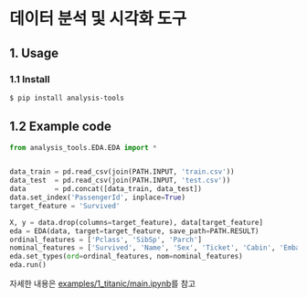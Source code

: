 # 데이터 분석 및 시각화 도구

## 1. Usage
### 1.1 Install
```bash
$ pip install analysis-tools
```

## 1.2 Example code
```python
from analysis_tools.EDA.EDA import *


data_train = pd.read_csv(join(PATH.INPUT, 'train.csv'))
data_test  = pd.read_csv(join(PATH.INPUT, 'test.csv'))
data       = pd.concat([data_train, data_test])
data.set_index('PassengerId', inplace=True)
target_feature = 'Survived'

X, y = data.drop(columns=target_feature), data[target_feature]
eda = EDA(data, target=target_feature, save_path=PATH.RESULT)
ordinal_features = ['Pclass', 'SibSp', 'Parch']
nominal_features = ['Survived', 'Name', 'Sex', 'Ticket', 'Cabin', 'Embarked']
eda.set_types(ord=ordinal_features, nom=nominal_features)
eda.run()
```

자세한 내용은 [examples/1_titanic/main.ipynb](examples/1_titanic/main.ipynb)를 참고
